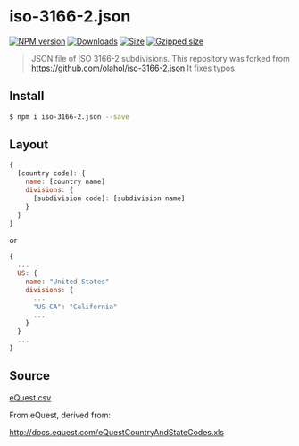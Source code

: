 # iso-3166-2.json

[![NPM version][npm-image]][npm-url]
[![Downloads][downloads-image]][downloads-url]
[![Size][size-image]][size-url]
[![Gzipped size][size-image-gz]][size-url]

> JSON file of ISO 3166-2 subdivisions.
> This repository was forked from https://github.com/olahol/iso-3166-2.json
> It fixes typos

## Install

```bash
$ npm i iso-3166-2.json --save
```

## Layout

```js
{
  [country code]: {
    name: [country name]
    divisions: {
      [subdivision code]: [subdivision name]
    }
  }
}
```

or

```js
{
  ...
  US: {
    name: "United States"
    divisions: {
      ...
      "US-CA": "California"
      ...
    }
  }
  ...
}
```

## Source

[eQuest.csv](./data/eQuest.csv)

From eQuest, derived from:

http://docs.equest.com/eQuestCountryAndStateCodes.xls

[size-image]: https://badge-size.herokuapp.com/olahol/iso-3166-2.json/master/iso-3166-2.json.svg
[size-image-gz]: https://badge-size.herokuapp.com/olahol/iso-3166-2.json/master/iso-3166-2.json.svg?compression=gzip
[size-url]: https://github.com/olahol/iso-3166-2.json/iso-3166-2.json

[npm-image]: https://img.shields.io/npm/v/iso-3166-2.json.svg?style=flat-square
[npm-url]: https://npmjs.org/package/iso-3166-2.json
[downloads-image]: http://img.shields.io/npm/dm/iso-3166-2.json.svg?style=flat-square
[downloads-url]: https://npmjs.org/package/iso-3166-2.json
